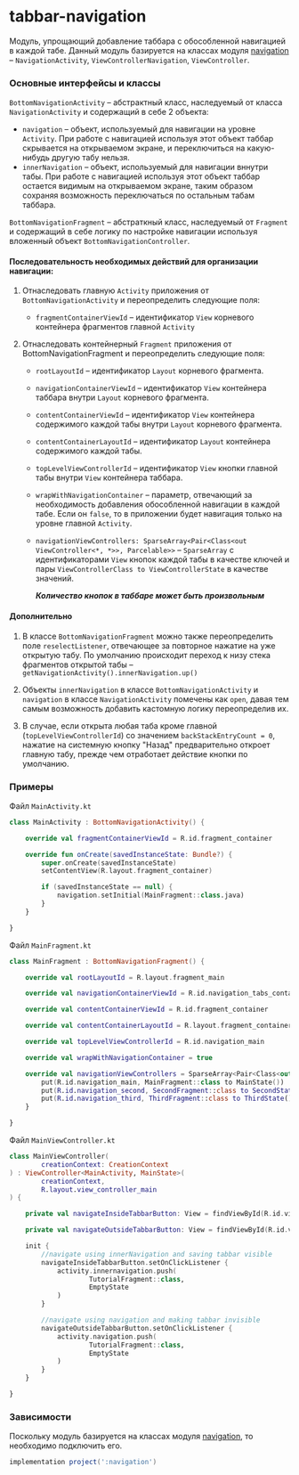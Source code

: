 tabbar-navigation
===

Модуль, упрощающий добавление таббара с обособленной навигацией в каждой табе. Данный модуль базируется на классах модуля [navigation](https://github.com/TouchInstinct/RoboSwag/tree/master/navigation) – `NavigationActivity`, `ViewControllerNavigation`, `ViewController`.

### Основные интерфейсы и классы

`BottomNavigationActivity` – абстрактный класс, наследуемый от класса `NavigationActivity` и содержащий в себе 2 объекта:
* `navigation` – объект, используемый для навигации на уровне `Activity`. При работе с навигацией используя этот объект таббар скрывается на открываемом экране, и переключиться на какую-нибудь другую табу нельзя.
* `innerNavigation` – объект, используемый для навигации вннутри табы. При работе с навигацией используя этот объект таббар остается видимым на открываемом экране, таким образом сохраняя возможность переключаться по остальным табам таббара.

`BottomNavigationFragment` – абстраткный класс, наследуемый от `Fragment` и содержащий в себе логику по настройке навигации используя вложенный объект `BottomNavigationController`.

#### Последовательность необходимых действий для организации навигации:

1. Отнаследовать главную `Activity` приложения от `BottomNavigationActivity` и переопределить следующие поля:

    *  `fragmentContainerViewId` – идентификатор `View` корневого контейнера фрагментов главной `Activity`

2. Отнаследовать контейнерный `Fragment` приложения от BottomNavigationFragment и переопределить следующие поля:
    * `rootLayoutId` – идентификатор `Layout` корневого фрагмента.
    * `navigationContainerViewId` – идентификатор `View` контейнера таббара внутри `Layout` корневого фрагмента.
    * `contentContainerViewId` – идентификатор `View` контейнера содержимого каждой табы внутри `Layout` корневого фрагмента.
    * `contentContainerLayoutId` – идентификатор `Layout` контейнера содержимого каждой табы.
    * `topLevelViewControllerId` – идентификатор `View` кнопки главной табы внутри `View` контейнера таббара.
    * `wrapWithNavigationContainer` – параметр, отвечающий за необходимость добавления обособленной навигации в каждой табе. Если он `false`, то в приложении будет навигация только на уровне главной `Activity`.
    * `navigationViewControllers: SparseArray<Pair<Class<out ViewController<*, *>>, Parcelable>>` – `SparseArray` с идентификаторами `View` кнопок каждой табы в качестве ключей и пары `ViewControllerClass to ViewControllerState` в качестве значений.

        ***Количество кнопок в таббаре может быть произвольным***

#### Дополнительно
1. В классе ```BottomNavigationFragment``` можно также переопределить поле ```reselectListener```, отвечающее за повторное нажатие на уже открытую табу. По умолчанию происходит переход к низу стека фрагментов открытой табы – ```getNavigationActivity().innerNavigation.up()```

2. Объекты ```innerNavigation``` в классе ```BottomNavigationActivity``` и ```navigation``` в классе ```NavigationActivity``` помечены как ```open```, давая тем самым возможность добавить кастомную логику переопределив их.

3. В случае, если открыта любая таба кроме главной (```topLevelViewControllerId```) со значением ```backStackEntryCount = 0```, нажатие на системную кнопку "Назад" предварительно откроет главную табу, прежде чем отработает действие кнопки по умолчанию.

### Примеры

Файл `MainActivity.kt`

```Kotlin
class MainActivity : BottomNavigationActivity() {

    override val fragmentContainerViewId = R.id.fragment_container

    override fun onCreate(savedInstanceState: Bundle?) {
        super.onCreate(savedInstanceState)
        setContentView(R.layout.fragment_container)

        if (savedInstanceState == null) {
            navigation.setInitial(MainFragment::class.java)
        }
    }

}
```

Файл `MainFragment.kt`

```Kotlin
class MainFragment : BottomNavigationFragment() {

    override val rootLayoutId = R.layout.fragment_main

    override val navigationContainerViewId = R.id.navigation_tabs_container

    override val contentContainerViewId = R.id.fragment_container

    override val contentContainerLayoutId = R.layout.fragment_container

    override val topLevelViewControllerId = R.id.navigation_main

    override val wrapWithNavigationContainer = true

    override val navigationViewControllers = SparseArray<Pair<Class<out ViewController<*, *>>, Parcelable>>().apply {
        put(R.id.navigation_main, MainFragment::class to MainState())
        put(R.id.navigation_second, SecondFragment::class to SecondState())
        put(R.id.navigation_third, ThirdFragment::class to ThirdState())
    }

}
```

Файл `MainViewController.kt`

```Kotlin
class MainViewController(
        creationContext: CreationContext
) : ViewController<MainActivity, MainState>(
        creationContext,
        R.layout.view_controller_main
) {

    private val navigateInsideTabbarButton: View = findViewById(R.id.view_controller_main_button_inside)

    private val navigateOutsideTabbarButton: View = findViewById(R.id.view_controller_main_button_outside)

    init {
        //navigate using innerNavigation and saving tabbar visible
        navigateInsideTabbarButton.setOnClickListener {
            activity.innernavigation.push(
                    TutorialFragment::class,
                    EmptyState
            )
        }

        //navigate using navigation and making tabbar invisible
        navigateOutsideTabbarButton.setOnClickListener {
            activity.navigation.push(
                    TutorialFragment::class,
                    EmptyState
            )
        }
    }

}
```

### Зависимости

Поскольку модуль базируется на классах модуля [navigation](https://github.com/TouchInstinct/RoboSwag/tree/master/navigation), то необходимо подключить его.

```gradle
implementation project(':navigation')
```

